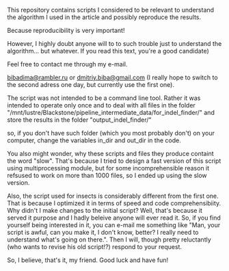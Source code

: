 This repository contains scripts I considered to be relevant to understand the algorithm I used in the article and possibly reproduce the results.

Because reproducibility is very important!

However, I highly doubt anyone will to to such trouble just to understand the algorithm... but whatever. If you read this text, you're a good candidate) 

Feel free to contact me through my e-mail.

bibadima@rambler.ru or dmitriy.biba@gmail.com (I really hope to switch to the second adress one day, but currently use the first one).

The script was not intended to be a command line tool. Rather it was intended to operate only once and to deal with all files in the folder
"/mnt/lustre/Blackstone/pipeline_intermediate_data/for_indel_finder/"
and store the results in the folder
"output_indel_finder/"

so, if you don't have such folder (which you most probably don't) on your computer, change the variables in_dir and out_dir in the code.

You also might wonder, why these scripts and files they produce containt the word "slow". That's because I tried to design a fast version of this script using multiprocessing module, but for some incomprehensible reason it refsused to work on more than 1000 files, so I ended up using the slow version.

Also, the script used for insects is considerably different from the first one. That is because I optimized it in terms of speed and code comprehensibiity. Why didn't I make changes to the initial script? Well, that's because it served it purpose and I hadly beleive anyone will ever read it. So, if you find yourself being interested in it, you can e-mail me something like "Man, your script is awful, can you make it, I don't know, better? I really need to understand what's going on there.". Then I will, though pretty reluctantly (who wants to revise his old script!?) respond to your request.

So, I believe, that's it, my friend. Good luck and have fun!
